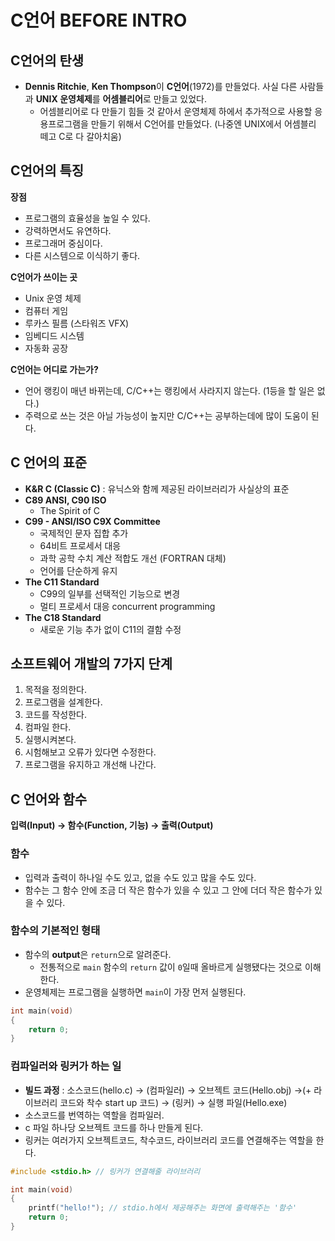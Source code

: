 # C언어 BEFORE INTRO

## C언어의 탄생

- **Dennis Ritchie**, **Ken Thompson**이 **C언어**(1972)를 만들었다.
  사실 다른 사람들과 **UNIX 운영체제**를 **어셈블리어**로 만들고 있었다.
  - 어셈블리어로 다 만들기 힘들 것 같아서 운영체제 하에서 추가적으로 사용할 응용프로그램을 만들기 위해서 C언어를 만들었다. (나중엔 UNIX에서 어셈블리 떼고 C로 다 갈아치움)

## C언어의 특징

**장점**

- 프로그램의 효율성을 높일 수 있다.
- 강력하면서도 유연하다.
- 프로그래머 중심이다.
- 다른 시스템으로 이식하기 좋다.

**C언어가 쓰이는 곳**

- Unix 운영 체제
- 컴퓨터 게임
- 루카스 필름 (스타워즈 VFX)
- 임베디드 시스템
- 자동화 공장

**C언어는 어디로 가는가?**

- 언어 랭킹이 매년 바뀌는데, C/C++는 랭킹에서 사라지지 않는다. (1등을 할 일은 없다.)
- 주력으로 쓰는 것은 아닐 가능성이 높지만 C/C++는 공부하는데에 많이 도움이 된다.

## C 언어의 표준

- **K&R C (Classic C)**
  : 유닉스와 함께 제공된 라이브러리가 사실상의 표준
- **C89 ANSI, C90 ISO**
  - The Spirit of C
- **C99 - ANSI/ISO C9X Committee**
  - 국제적인 문자 집합 추가
  - 64비트 프로세서 대응
  - 과학 공학 수치 계산 적합도 개선 (FORTRAN 대체)
  - 언어를 단순하게 유지
- **The C11 Standard**
  - C99의 일부를 선택적인 기능으로 변경
  - 멀티 프로세서 대응 concurrent programming
- **The C18 Standard**
  - 새로운 기능 추가 없이 C11의 결함 수정

## 소프트웨어 개발의 7가지 단계

1. 목적을 정의한다.
2. 프로그램을 설계한다.
3. 코드를 작성한다.
4. 컴파일 한다.
5. 실행시켜본다.
6. 시험해보고 오류가 있다면 수정한다.
7. 프로그램을 유지하고 개선해 나간다.

## C 언어와 함수

**입력(Input) → 함수(Function, 기능) → 출력(Output)**

### 함수

- 입력과 출력이 하나일 수도 있고, 없을 수도 있고 많을 수도 있다.
- 함수는 그 함수 안에 조금 더 작은 함수가 있을 수 있고 그 안에 더더 작은 함수가 있을 수 있다.

### 함수의 기본적인 형태

- 함수의 **output**은 `return`으로 알려준다.
  - 전통적으로 `main` 함수의 `return` 값이 `0`일때 올바르게 실행됐다는 것으로 이해한다.
- 운영체제는 프로그램을 실행하면 `main`이 가장 먼저 실행된다.

```c
int main(void)
{
    return 0;
}
```

### 컴파일러와 링커가 하는 일

- **빌드 과정** : 소스코드(hello.c) → (컴파일러) → 오브젝트 코드(Hello.obj) →(+ 라이브러리 코드와 착수 start up 코드) → (링커) → 실행 파일(Hello.exe)
- 소스코드를 번역하는 역할을 컴파일러.
- c 파일 하나당 오브젝트 코드를 하나 만들게 된다.
- 링커는 여러가지 오브젝트코드, 착수코드, 라이브러리 코드를 연결해주는 역할을 한다.

```c
#include <stdio.h> // 링커가 연결해줄 라이브러리

int main(void)
{
    printf("hello!"); // stdio.h에서 제공해주는 화면에 출력해주는 '함수'
    return 0;
}
```
